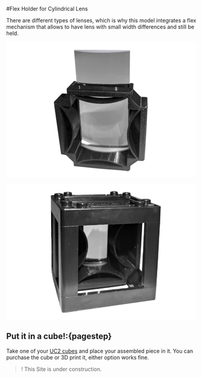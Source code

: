 #Flex Holder for Cylindrical Lens

There are different types of lenses, which is why this model integrates a flex mechanism that allows to have lens with small width differences and still be held.


![](images/Cylindrical_Lens/cylindrical_len1.jpg)


![](images/Cylindrical_Lens/cylindrical_len2.jpg)


## Put it in a cube!:{pagestep}

Take one of your [UC2 cubes](UC2files.md) and place your assembled piece in it. You can purchase the cube or 3D print it, either option works fine.

>!  This Site is under construction.
